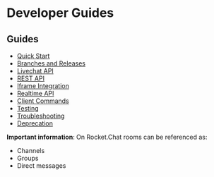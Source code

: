 # Developer Guides

## Guides

- [Quick Start](quick-start/)
- [Branches and Releases](branches-and-releases/)
- [Livechat API](livechat-api/)
- [REST API](rest-api/)
- [Iframe Integration](iframe-integration/)
- [Realtime API](realtime-api/)
- [Client Commands](client-commands/)
- [Testing](testing/)
- [Troubleshooting](troubleshooting/)
- [Deprecation](deprecation/)

**Important information**:
On Rocket.Chat rooms can be referenced as:

- Channels
- Groups
- Direct messages
